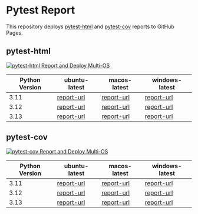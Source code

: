 # Pytest Report

This repository deploys [pytest-html](https://pypi.org/project/pytest-html/) and [pytest-cov](https://pypi.org/project/pytest-cov/) reports to GitHub Pages.

## pytest-html

[![pytest-html Report and Deploy Multi-OS](https://github.com/7rikazhexde/python-project-sandbox/actions/workflows/test-pytest-html-report.yml/badge.svg)](https://github.com/7rikazhexde/python-project-sandbox/actions/workflows/test-pytest-html-report.yml)

| Python Version | ubuntu-latest | macos-latest | windows-latest |
|----------------|---------------|----------|----------------|
| 3.11 | [report-url](https://7rikazhexde.github.io/python-project-sandbox/pytest-html-report/ubuntu-latest/python/3.11/report_page.html) | [report-url](https://7rikazhexde.github.io/python-project-sandbox/pytest-html-report/macos-latest/python/3.11/report_page.html) | [report-url](https://7rikazhexde.github.io/python-project-sandbox/pytest-html-report/windows-latest/python/3.11/report_page.html) |
| 3.12 | [report-url](https://7rikazhexde.github.io/python-project-sandbox/pytest-html-report/ubuntu-latest/python/3.12/report_page.html) | [report-url](https://7rikazhexde.github.io/python-project-sandbox/pytest-html-report/macos-latest/python/3.12/report_page.html) | [report-url](https://7rikazhexde.github.io/python-project-sandbox/pytest-html-report/windows-latest/python/3.12/report_page.html) |
| 3.13 | [report-url](https://7rikazhexde.github.io/python-project-sandbox/pytest-html-report/ubuntu-latest/python/3.13/report_page.html) | [report-url](https://7rikazhexde.github.io/python-project-sandbox/pytest-html-report/macos-latest/python/3.13/report_page.html) | [report-url](https://7rikazhexde.github.io/python-project-sandbox/pytest-html-report/windows-latest/python/3.13/report_page.html) |

## pytest-cov

[![pytest-cov Report and Deploy Multi-OS](https://github.com/7rikazhexde/python-project-sandbox/actions/workflows/test-pytest-cov-report.yml/badge.svg)](https://github.com/7rikazhexde/python-project-sandbox/actions/workflows/test-pytest-cov-report.yml)

| Python Version | ubuntu-latest | macos-latest | windows-latest |
|----------------|---------------|----------|----------------|
| 3.11 | [report-url](https://7rikazhexde.github.io/python-project-sandbox/pytest-cov-report/ubuntu-latest/python/3.11/index.html) | [report-url](https://7rikazhexde.github.io/python-project-sandbox/pytest-cov-report/macos-latest/python/3.11/index.html) | [report-url](https://7rikazhexde.github.io/python-project-sandbox/pytest-cov-report/windows-latest/python/3.11/index.html) |
| 3.12 | [report-url](https://7rikazhexde.github.io/python-project-sandbox/pytest-cov-report/ubuntu-latest/python/3.12/index.html) | [report-url](https://7rikazhexde.github.io/python-project-sandbox/pytest-cov-report/macos-latest/python/3.12/index.html) | [report-url](https://7rikazhexde.github.io/python-project-sandbox/pytest-cov-report/windows-latest/python/3.12/index.html) |
| 3.13 | [report-url](https://7rikazhexde.github.io/python-project-sandbox/pytest-cov-report/ubuntu-latest/python/3.13/index.html) | [report-url](https://7rikazhexde.github.io/python-project-sandbox/pytest-cov-report/macos-latest/python/3.13/index.html) | [report-url](https://7rikazhexde.github.io/python-project-sandbox/pytest-cov-report/windows-latest/python/3.13/index.html) |
